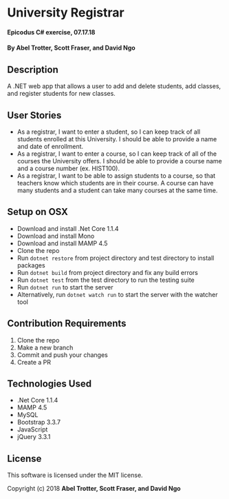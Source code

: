 # University Registrar

#### Epicodus C# exercise, 07.17.18

#### By Abel Trotter, Scott Fraser, and David Ngo

## Description

A .NET web app that allows a user to add and delete students, add classes, and register students for new classes.

## User Stories

* As a registrar, I want to enter a student, so I can keep track of all students enrolled at this University. I should be able to provide a name and date of enrollment.
* As a registrar, I want to enter a course, so I can keep track of all of the courses the University offers. I should be able to provide a course name and a course number (ex. HIST100).
* As a registrar, I want to be able to assign students to a course, so that teachers know which students are in their course. A course can have many students and a student can take many courses at the same time.

## Setup on OSX

* Download and install .Net Core 1.1.4
* Download and install Mono
* Download and install MAMP 4.5
* Clone the repo
* Run `dotnet restore` from project directory and test directory to install packages
* Run `dotnet build` from project directory and fix any build errors
* Run `dotnet test` from the test directory to run the testing suite
* Run `dotnet run` to start the server
* Alternatively, run `dotnet watch run` to start the server with the watcher tool

## Contribution Requirements

1. Clone the repo
1. Make a new branch
1. Commit and push your changes
1. Create a PR

## Technologies Used

* .Net Core 1.1.4
* MAMP 4.5
* MySQL
* Bootstrap 3.3.7
* JavaScript
* jQuery 3.3.1

## License

This software is licensed under the MIT license.

Copyright (c) 2018 **Abel Trotter, Scott Fraser, and David Ngo**